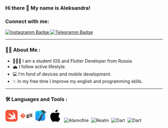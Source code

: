 ### Hi there 👋 My name is Aleksandra! 

### Connect with me:
<div id="badges">
  <a href="https://www.instagram.com/https://instagram.com/aleksandra.lesovskaya?r=nametag/">
    <img width="90px" height="40" src="https://img.shields.io/badge/Instagram-E4405F?style=for-the-badge&logo=instagram&logoColor=white" alt="Instagramm Badge"/>
  </a>
  <a href="https://t.me/Aleksandra2457">
    <img width="80px" height="40" src="https://img.shields.io/badge/Telegram-2CA5E0?style=for-the-badge&logo=telegram&logoColor=white" alt="Telegramm Badge"/> 
  </a>
</div>
   </div>
   
  ---
  
### 👩🏻 About Me :

  - 👩🏻‍💻 I am a student IOS and Flutter Developer from Russia. 
  - 🏔 I follow active lifestyle.
  - 💻 I'm fond of devices and mobile development.
  - ✨ In my free time I improve my english and programming skills.
 
  ---
  
### 🛠️ Languages and Tools :

<div>
  <img src="https://github.com/devicons/devicon/blob/master/icons/swift/swift-original.svg" title="Swift" alt="Swift" width="40" height="40"/>&nbsp;
  <img src="https://github.com/devicons/devicon/blob/master/icons/git/git-original-wordmark.svg" title="Git" **alt="Git" width="40" height="40"/>
  <img src="https://github.com/devicons/devicon/blob/master/icons/xcode/xcode-original.svg" title="XCode" alt="XCode" width="40" height="40"/>&nbsp;
  <img src="https://github.com/devicons/devicon/blob/master/icons/apple/apple-original.svg" title="Apple" alt="Apple" width="40" height="40"/>&nbsp;
  <img src="https://avatars.githubusercontent.com/u/7774181?s=200&v=4" title="Alamofire" alt="Alamofire" width="40" height="40"/>&nbsp;
  <img src="https://avatars.githubusercontent.com/u/7575099?s=200&v=4" title="Realm" alt="Realm" width="40" height="40"/>&nbsp;
  <img src="https://dart.dev/assets/img/shared/dart/logo+text/horizontal/white.svg" title="Dart" alt="Dart" width="40" height="40"/>&nbsp;
  <img src="https://avatars.githubusercontent.com/u/14101776?s=200&v=4" title="Dart" alt="Dart" width="40" height="40"/>&nbsp;
  
  
</div>
